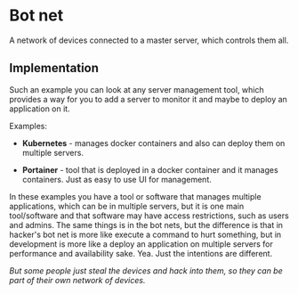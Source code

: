 # Bot net

A network of devices connected to a master server, which controls them all.

## Implementation

Such an example you can look at any server management tool, which provides a way for you to 
add a server to monitor it and maybe to deploy an application on it.

Examples:

- **Kubernetes** - manages docker containers and also can deploy them on multiple servers.

- **Portainer** - tool that is deployed in a docker container and it manages containers. Just as easy to use UI for management.

In these examples you have a tool or software that manages multiple applications, which can be in multiple servers, 
but it is one main tool/software and that software may have access restrictions, such as users and admins.
The same things is in the bot nets, but the difference is that in hacker's bot net is more like execute a command to hurt something, but in development is more like a deploy an application on multiple servers for performance and availability sake. Yea. Just the intentions are different.

*But some people just steal the devices and hack into them, so they can be part of their own network of devices.*
